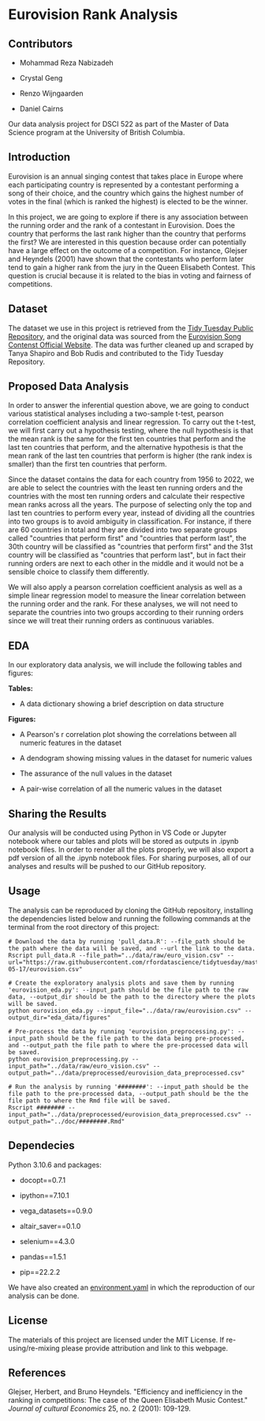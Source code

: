 # Eurovision Rank Analysis

## Contributors

-   Mohammad Reza Nabizadeh

-   Crystal Geng

-   Renzo Wijngaarden

-   Daniel Cairns

Our data analysis project for DSCI 522 as part of the Master of Data Science program at the University of British Columbia.

## Introduction

Eurovision is an annual singing contest that takes place in Europe where each participating country is represented by a contestant performing a song of their choice, and the country which gains the highest number of votes in the final (which is ranked the highest) is elected to be the winner.

In this project, we are going to explore if there is any association between the running order and the rank of a contestant in Eurovision. Does the country that performs the last rank higher than the country that performs the first? We are interested in this question because order can potentially have a large effect on the outcome of a competition. For instance, Glejser and Heyndels (2001) have shown that the contestants who perform later tend to gain a higher rank from the jury in the Queen Elisabeth Contest. This question is crucial because it is related to the bias in voting and fairness of competitions.

## Dataset 

The dataset we use in this project is retrieved from the [Tidy Tuesday Public Repository](https://github.com/rfordatascience/tidytuesday/tree/master/data/2022/2022-05-17), and the original data was sourced from the [Eurovision Song Contenst Official Website](https://eurovision.tv/). The data was further cleaned up and scraped by Tanya Shapiro and Bob Rudis and contributed to the Tidy Tuesday Repository.

## Proposed Data Analysis

In order to answer the inferential question above, we are going to conduct various statistical analyses including a two-sample t-test, pearson correlation coefficient analysis and linear regression. To carry out the t-test, we will first carry out a hypothesis testing, where the null hypothesis is that the mean rank is the same for the first ten countries that perform and the last ten countries that perform, and the alternative hypothesis is that the mean rank of the last ten countries that perform is higher (the rank index is smaller) than the first ten countries that perform.

Since the dataset contains the data for each country from 1956 to 2022, we are able to select the countries with the least ten running orders and the countries with the most ten running orders and calculate their respective mean ranks across all the years. The purpose of selecting only the top and last ten countries to perform every year, instead of dividing all the countries into two groups is to avoid ambiguity in classification. For instance, if there are 60 countries in total and they are divided into two separate groups called "countries that perform first" and "countries that perform last", the 30th country will be classified as "countries that perform first" and the 31st country will be classified as "countries that perform last", but in fact their running orders are next to each other in the middle and it would not be a sensible choice to classify them differently.

We will also apply a pearson correlation coefficient analysis as well as a simple linear regression model to measure the linear correlation between the running order and the rank. For these analyses, we will not need to separate the countries into two groups according to their running orders since we will treat their running orders as continuous variables.

## EDA

In our exploratory data analysis, we will include the following tables and figures:

**Tables:**

-   A data dictionary showing a brief description on data structure

**Figures:**

-   A Pearson's r correlation plot showing the correlations between all numeric features in the dataset

-   A dendogram showing missing values in the dataset for numeric values

-   The assurance of the null values in the dataset

-   A pair-wise correlation of all the numeric values in the dataset

## Sharing the Results 

Our analysis will be conducted using Python in VS Code or Jupyter notebook where our tables and plots will be stored as outputs in .ipynb notebook files. In order to render all the plots properly, we will also export a pdf version of all the .ipynb notebook files. For sharing purposes, all of our analyses and results will be pushed to our GitHub repository.

## Usage

The analysis can be reproduced by cloning the GitHub repository, installing the dependencies listed below and running the following commands at the terminal from the root directory of this project:

    # Download the data by running 'pull_data.R': --file_path should be the path where the data will be saved, and --url the link to the data.
    Rscript pull_data.R --file_path="../data/raw/euro_vision.csv" --url="https://raw.githubusercontent.com/rfordatascience/tidytuesday/master/data/2022/2022-05-17/eurovision.csv"

    # Create the exploratory analysis plots and save them by running 'eurovision_eda.py': --input_path should be the file path to the raw data, --output_dir should be the path to the directory where the plots will be saved.
    python eurovision_eda.py --input_file="../data/raw/eurovision.csv" --output_dir="eda_data/figures"

    # Pre-process the data by running 'eurovision_preprocessing.py': --input_path should be the file path to the data being pre-processed, and --output_path the file path to where the pre-processed data will be saved.
    python eurovision_preprocessing.py --input_path="../data/raw/euro_vision.csv" --output_path="../data/preprocessed/eurovision_data_preprocessed.csv"

    # Run the analysis by running '########': --input_path should be the file path to the pre-processed data, --output_path should be the the file path to where the Rmd file will be saved.
    Rscript ######## --input_path="../data/preprocessed/eurovision_data_preprocessed.csv" --output_path="../doc/########.Rmd"

## Dependecies

Python 3.10.6 and packages:

-   docopt==0.7.1

-   ipython==7.10.1

-   vega_datasets==0.9.0

-   altair_saver==0.1.0

-   selenium==4.3.0

-   pandas==1.5.1

-   pip==22.2.2

We have also created an [environment.yaml](https://github.com/UBC-MDS/crdn/blob/main/environment.yaml) in which the reproduction of our analysis can be done.

## License

The materials of this project are licensed under the MIT License. If re-using/re-mixing please provide attribution and link to this webpage.

## References

Glejser, Herbert, and Bruno Heyndels. "Efficiency and inefficiency in the ranking in competitions: The case of the Queen Elisabeth Music Contest." *Journal of cultural Economics* 25, no. 2 (2001): 109-129.
